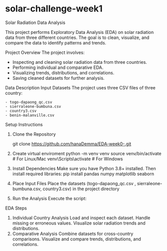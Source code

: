 # solar-challenge-week1
Solar Radiation Data Analysis

This project performs Exploratory Data Analysis (EDA) on solar radiation data from three different countries. The goal is to clean, visualize, and compare the data to identify patterns and trends.

Project Overview
The project involves:

- Inspecting and cleaning solar radiation data from three countries.
- Performing individual and comparative EDA.
- Visualizing trends, distributions, and correlations.
- Saving cleaned datasets for further analysis.

Data Description
Input Datasets
The project uses three CSV files of three country:

    - togo-dapaong_qc.csv 
    - sierraleone-bumbuna.csv 
    - country3.csv 
    - benin-malanville.csv

Setup Instructions

1. Clone the Repository

   git clone https://github.com/hanaDemma/EDA-week0-.git

2. Create virtual enviroment 
    python -m venv venv
    source venv/bin/activate  # For Linux/Mac
    venv\Scripts\activate  # For Windows


2. Install Dependencies Make sure you have Python 3.8+ installed. Then install required libraries:
    pip install pandas numpy matplotlib seaborn
3. Place Input Files Place the datasets (togo-dapaong_qc.csv , sierraleone-bumbuna.csv, country3.csv) in the project directory
4. Run the Analysis Execute the script:


EDA Steps
1. Individual Country Analysis
Load and inspect each dataset.
Handle missing or erroneous values.
Visualize solar radiation trends and distributions.
2. Comparative Analysis
Combine datasets for cross-country comparisons.
Visualize and compare trends, distributions, and correlations.
